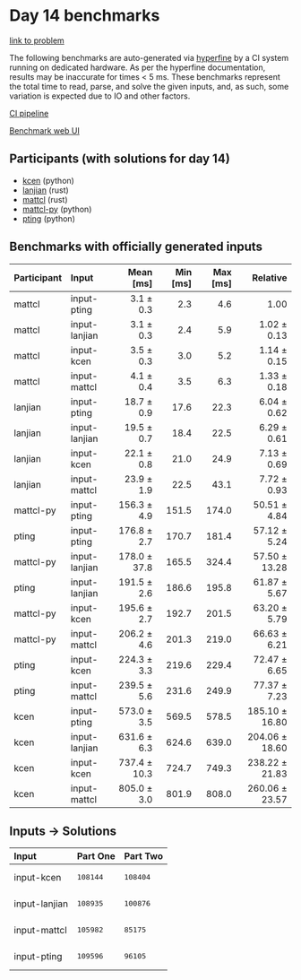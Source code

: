 # Day 14 benchmarks

[link to problem](https://adventofcode.com/2023/day/14)

The following benchmarks are auto-generated via
[hyperfine](https://github.com/sharkdp/hyperfine) by a CI system running on
dedicated hardware. As per the hyperfine documentation, results may be
inaccurate for times < 5 ms. These benchmarks represent the total time to read,
parse, and solve the given inputs, and, as such, some variation is expected due
to IO and other factors.

[CI pipeline](http://ci.papercode.net:8080/teams/main/pipelines/aoc2023)

[Benchmark web UI](https://aoc.ancalagon.black)


## Participants (with solutions for day 14)

- [kcen](https://github.com/kcen/aoc2023) (python)
- [lanjian](https://github.com/lanjian/aoc-2023) (rust)
- [mattcl](https://github.com/mattcl/aoc2023) (rust)
- [mattcl-py](https://github.com/mattcl/aoc2023-py) (python)
- [pting](https://github.com/pting/aoc2023) (python)


## Benchmarks with officially generated inputs

| Participant | Input | Mean [ms] | Min [ms] | Max [ms] | Relative |
|:---|:---|---:|---:|---:|---:|
| mattcl | input-pting | 3.1 ± 0.3 | 2.3 | 4.6 | 1.00 |
| mattcl | input-lanjian | 3.1 ± 0.3 | 2.4 | 5.9 | 1.02 ± 0.13 |
| mattcl | input-kcen | 3.5 ± 0.3 | 3.0 | 5.2 | 1.14 ± 0.15 |
| mattcl | input-mattcl | 4.1 ± 0.4 | 3.5 | 6.3 | 1.33 ± 0.18 |
| lanjian | input-pting | 18.7 ± 0.9 | 17.6 | 22.3 | 6.04 ± 0.62 |
| lanjian | input-lanjian | 19.5 ± 0.7 | 18.4 | 22.5 | 6.29 ± 0.61 |
| lanjian | input-kcen | 22.1 ± 0.8 | 21.0 | 24.9 | 7.13 ± 0.69 |
| lanjian | input-mattcl | 23.9 ± 1.9 | 22.5 | 43.1 | 7.72 ± 0.93 |
| mattcl-py | input-pting | 156.3 ± 4.9 | 151.5 | 174.0 | 50.51 ± 4.84 |
| pting | input-pting | 176.8 ± 2.7 | 170.7 | 181.4 | 57.12 ± 5.24 |
| mattcl-py | input-lanjian | 178.0 ± 37.8 | 165.5 | 324.4 | 57.50 ± 13.28 |
| pting | input-lanjian | 191.5 ± 2.6 | 186.6 | 195.8 | 61.87 ± 5.67 |
| mattcl-py | input-kcen | 195.6 ± 2.7 | 192.7 | 201.5 | 63.20 ± 5.79 |
| mattcl-py | input-mattcl | 206.2 ± 4.6 | 201.3 | 219.0 | 66.63 ± 6.21 |
| pting | input-kcen | 224.3 ± 3.3 | 219.6 | 229.4 | 72.47 ± 6.65 |
| pting | input-mattcl | 239.5 ± 5.6 | 231.6 | 249.9 | 77.37 ± 7.23 |
| kcen | input-pting | 573.0 ± 3.5 | 569.5 | 578.5 | 185.10 ± 16.80 |
| kcen | input-lanjian | 631.6 ± 6.3 | 624.6 | 639.0 | 204.06 ± 18.60 |
| kcen | input-kcen | 737.4 ± 10.3 | 724.7 | 749.3 | 238.22 ± 21.83 |
| kcen | input-mattcl | 805.0 ± 3.0 | 801.9 | 808.0 | 260.06 ± 23.57 |


## Inputs -> Solutions

| Input | Part One | Part Two |
|:---|:---|:---|
|input-kcen|<pre>108144</pre>|<pre>108404</pre>|
|input-lanjian|<pre>108935</pre>|<pre>100876</pre>|
|input-mattcl|<pre>105982</pre>|<pre>85175</pre>|
|input-pting|<pre>109596</pre>|<pre>96105</pre>|